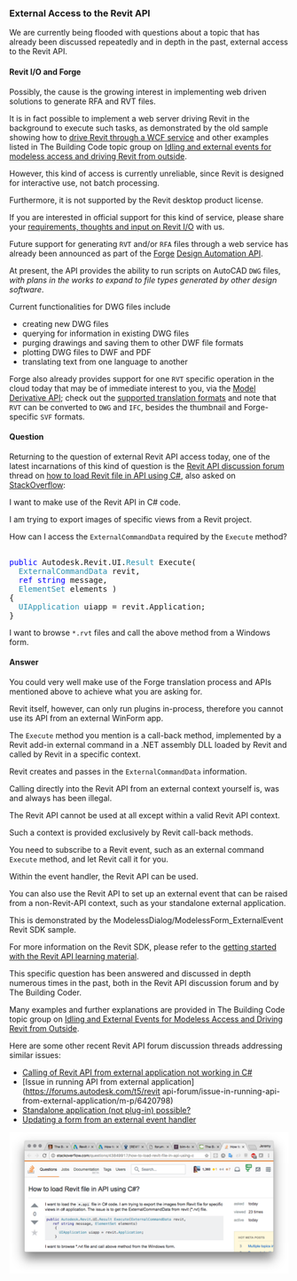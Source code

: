 <head>
<meta http-equiv="Content-Type" content="text/html; charset=utf-8">
<link rel="stylesheet" type="text/css" href="bc.css">
<script src="run_prettify.js" type="text/javascript"></script>
<!--
<script src="https://google-code-prettify.googlecode.com/svn/loader/run_prettify.js" type="text/javascript"></script>
-->
</head>

<!---

- 12950036 [Family API]
- 12926140 [External .NET application]

 @AutodeskForge #ForgeDevCon #RevitAPI @AutodeskRevit #adsk #aec #bim #dynamobim 


...

-->

### External Access to the Revit API

We are currently being flooded with questions about a topic that has already been discussed repeatedly and in depth in the past, external access to the Revit API.

#### <a name="2"></a>Revit I/O and Forge

Possibly, the cause is the growing interest in implementing web driven solutions to generate RFA and RVT files.

It is in fact possible to implement a web server driving Revit in the background to execute such tasks, as demonstrated by the old sample showing how
to [drive Revit through a WCF service](http://thebuildingcoder.typepad.com/blog/2012/11/drive-revit-through-a-wcf-service.html) and
other examples listed in The Building Code topic group
on [Idling and external events for modeless access and driving Revit from outside](http://thebuildingcoder.typepad.com/blog/about-the-author.html#5.28).

However, this kind of access is currently unreliable, since Revit is designed for interactive use, not batch processing.

Furthermore, it is not supported by the Revit desktop product license.

If you are interested in official support for this kind of service, please share
your [requirements, thoughts and input on Revit I/O](http://thebuildingcoder.typepad.com/blog/about-the-author.html#5.28b) with
us.

Future support for generating `RVT` and/or `RFA` files through a web service has already been announced as part of
the [Forge](https://developer.autodesk.com/)
[Design Automation API](https://developer.autodesk.com/en/docs/design-automation/v2/overview/).

At present, the API provides the ability to run scripts on AutoCAD `DWG` files, *with plans in the works to expand to file types generated by other design software*.

Current functionalities for DWG files include

- creating new DWG files
- querying for information in existing DWG files
- purging drawings and saving them to other DWF file formats
- plotting DWG files to DWF and PDF
- translating text from one language to another

Forge also already provides support for one `RVT` specific operation in the cloud today that may be of immediate interest to you, via
the [Model Derivative API](https://developer.autodesk.com/en/docs/model-derivative/v2/overview/); check out 
the [supported translation formats](https://developer.autodesk.com/en/docs/model-derivative/v2/overview/supported-translations/) and
note that `RVT` can be converted to `DWG` and `IFC`, besides the thumbnail and Forge-specific `SVF` formats.


#### <a name="3"></a>Question

Returning to the question of external Revit API access today, one of the latest incarnations of this kind of question is
the [Revit API discussion forum](http://forums.autodesk.com/t5/revit-api-forum/bd-p/160) thread
on [how to load Revit file in API using C#](https://forums.autodesk.com/t5/revit-api-forum/how-to-load-revit-file-in-api-using-c/m-p/7071015),
also asked on [StackOverflow](http://stackoverflow.com/questions/43849917/how-to-load-revit-file-in-api-using-c):

I want to make use of the Revit API in C# code.

I am trying to export images of specific views from a Revit project.

How can I access the `ExternalCommandData` required by the `Execute` method?

<pre class="code"> 
<span style="color:blue;">public</span>&nbsp;Autodesk.Revit.UI.<span style="color:#2b91af;">Result</span>&nbsp;Execute(
&nbsp;&nbsp;<span style="color:#2b91af;">ExternalCommandData</span>&nbsp;revit,
&nbsp;&nbsp;<span style="color:blue;">ref</span>&nbsp;<span style="color:blue;">string</span>&nbsp;message,
&nbsp;&nbsp;<span style="color:#2b91af;">ElementSet</span>&nbsp;elements&nbsp;)
{
&nbsp;&nbsp;<span style="color:#2b91af;">UIApplication</span>&nbsp;uiapp&nbsp;=&nbsp;revit.Application;
}
</pre>

I want to browse `*.rvt` files and call the above method from a Windows form.

#### <a name="4"></a>Answer

You could very well make use of the Forge translation process and APIs mentioned above to achieve what you are asking for.

Revit itself, however, can only run plugins in-process, therefore you cannot use its API from an external WinForm app.

The `Execute` method you mention is a call-back method, implemented by a Revit add-in external command in a .NET assembly DLL loaded by Revit and called by Revit in a specific context.

Revit creates and passes in the `ExternalCommandData` information.

Calling directly into the Revit API from an external context yourself is, was and always has been illegal.
 
The Revit API cannot be used at all except within a valid Revit API context.
 
Such a context is provided exclusively by Revit call-back methods.
 
You need to subscribe to a Revit event, such as an external command `Execute` method, and let Revit call it for you.
 
Within the event handler, the Revit API can be used.
 
You can also use the Revit API to set up an external event that can be raised from a non-Revit-API context, such as your standalone external application.
 
This is demonstrated by the ModelessDialog/ModelessForm_ExternalEvent Revit SDK sample.

For more information on the Revit SDK, please refer to
the [getting started with the Revit API learning material](http://thebuildingcoder.typepad.com/blog/about-the-author.html#2).
 
This specific question has been answered and discussed in depth numerous times in the past, both in the Revit API discussion forum and by The Building Coder.
 
Many examples and further explanations are provided in The Building Code topic group
on [Idling and External Events for Modeless Access and Driving Revit from Outside](http://thebuildingcoder.typepad.com/blog/about-the-author.html#5.28).
 
Here are some other recent Revit API forum discussion threads addressing similar issues:

- [Calling of Revit API from external application not working in C#](https://forums.autodesk.com/t5/revit-api-forum/calling-of-revit-api-from-external-application-not-workin-in-c/m-p/6752245)
- [Issue in running API from external application](https://forums.autodesk.com/t5/revit api-forum/issue-in-running-api-from-external-application/m-p/6420798)
- [Standalone application (not plug-in) possible?](https://forums.autodesk.com/t5/revit-api-forum/standalone-application-not-plug-in-possible/td-p/4298946)
- [Updating a form from an external event handler](https://forums.autodesk.com/t5/revit-api-forum/updating-a-form-from-an-externalevent-handler/m-p/6935614)

<center>
<img src="img/stackoverflow_external_access.png" alt="StackOverflow question" width="523">
</center>

